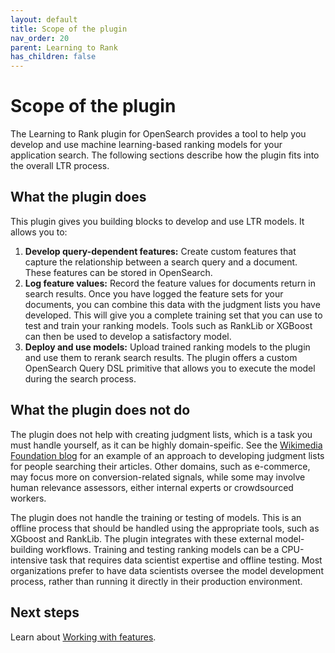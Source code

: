```yaml
---
layout: default
title: Scope of the plugin
nav_order: 20
parent: Learning to Rank
has_children: false
---
```


# Scope of the plugin

The Learning to Rank plugin for OpenSearch provides a tool to help you develop and use machine learning-based ranking models for your application search. The following sections describe how the plugin fits into the overall LTR process.

## What the plugin does

This plugin gives you building blocks to develop and use LTR models. It allows you to: 

1. **Develop query-dependent features:** Create custom features that capture the relationship between a search query and a document. These features can be stored in OpenSearch.
2. **Log feature values:** Record the feature values for documents return in search results. Once you have logged the feature sets for your documents, you can combine this data with the judgment lists you have developed. This will give you a complete training set that you can use to test and train your ranking models. Tools such as RankLib or XGBoost can then be used to develop a satisfactory model.
3. **Deploy and use models:** Upload trained ranking models to the plugin and use them to rerank search results. The plugin offers a custom OpenSearch Query DSL primitive that allows you to execute the model during the search process.

## What the plugin does not do

The plugin does not help with creating judgment lists, which is a task you must handle yourself, as it can be highly domain-speific. See the [Wikimedia Foundation blog](https://blog.wikimedia.org/2017/09/19/search-relevance-survey/) for an example of an approach to developing judgment lists for people searching their articles. Other domains, such as e-commerce, may focus more on conversion-related signals, while some may involve human relevance assessors, either internal experts or crowdsourced workers.

The plugin does not handle the training or testing of models. This is an offline process that should be handled using the appropriate tools, such as XGboost and RankLib. The plugin integrates with these external model-building workflows. Training and testing ranking models can be a CPU-intensive task that requires data scientist expertise and offline testing. Most organizations prefer to have data scientists oversee the model development process, rather than running it directly in their production environment.

## Next steps

Learn about [Working with features]({{site.url}}{{site.baseurl}}/search-plugins/ltr/working-with-features/).
